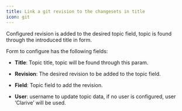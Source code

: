 ```yaml
---
title: Link a git revision to the changesets in title
icon: git
---
```


Configured revision is added to the desired topic field, topic is found through
the introduced title in form.

Form to configure has the following fields:

- **Title**: Topic title, topic will be found through this param.

- **Revision**: The desired revision to be added to the topic field.

- **Field**: Topic field to add the revision.

- **User**: username to update topic data, if no user is configured, user ‘Clarive’ will be used.

